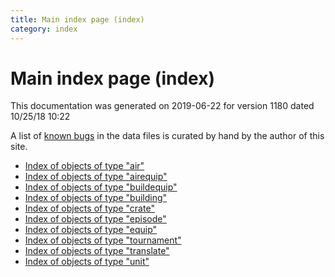 ```yaml
---
title: Main index page (index)
category: index
---
```

# Main index page (index)

This documentation was generated on 2019-06-22 for version 1180 dated 10/25/18 10:22

A list of [known bugs](bugs.html) in the data files is curated by hand by the author of this site.

 * [Index of objects of type "air"](air.html)
 * [Index of objects of type "airequip"](airequip.html)
 * [Index of objects of type "buildequip"](buildequip.html)
 * [Index of objects of type "building"](building.html)
 * [Index of objects of type "crate"](crate.html)
 * [Index of objects of type "episode"](episode.html)
 * [Index of objects of type "equip"](equip.html)
 * [Index of objects of type "tournament"](tournament.html)
 * [Index of objects of type "translate"](translate.html)
 * [Index of objects of type "unit"](unit.html)
